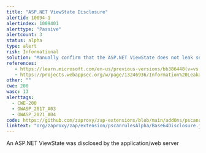 ```yaml
---
title: "ASP.NET ViewState Disclosure"
alertid: 10094-1
alertindex: 1009401
alerttype: "Passive"
alertcount: 3
status: alpha
type: alert
risk: Informational
solution: "Manually confirm that the ASP.NET ViewState does not leak sensitive information, and that the data cannot be aggregated/used to exploit other vulnerabilities."
references:
   - https://learn.microsoft.com/en-us/previous-versions/bb386448(v=vs.140)
   - https://projects.webappsec.org/w/page/13246936/Information%20Leakage
other: ""
cwe: 200
wasc: 13
alerttags: 
  - CWE-200
  - OWASP_2017_A03
  - OWASP_2021_A04
code: https://github.com/zaproxy/zap-extensions/blob/main/addOns/pscanrulesAlpha/src/main/java/org/zaproxy/zap/extension/pscanrulesAlpha/Base64Disclosure.java
linktext: "org/zaproxy/zap/extension/pscanrulesAlpha/Base64Disclosure.java"
---
```

An ASP.NET ViewState was disclosed by the application/web server
